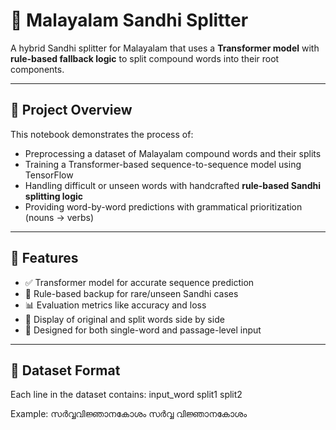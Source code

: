 # 🌺 Malayalam Sandhi Splitter

A hybrid Sandhi splitter for Malayalam that uses a **Transformer model** with **rule-based fallback logic** to split compound words into their root components.

---

## 📘 Project Overview

This notebook demonstrates the process of:
- Preprocessing a dataset of Malayalam compound words and their splits
- Training a Transformer-based sequence-to-sequence model using TensorFlow
- Handling difficult or unseen words with handcrafted **rule-based Sandhi splitting logic**
- Providing word-by-word predictions with grammatical prioritization (nouns → verbs)

---

## 🔧 Features

- ✅ Transformer model for accurate sequence prediction  
- 🧠 Rule-based backup for rare/unseen Sandhi cases  
- 📊 Evaluation metrics like accuracy and loss  
- 📜 Display of original and split words side by side  
- 🧪 Designed for both single-word and passage-level input  

---

## 📂 Dataset Format

Each line in the dataset contains:
input_word split1 split2

Example:
സർവ്വവിജ്ഞാനകോശം സർവ്വ വിജ്ഞാനകോശം
